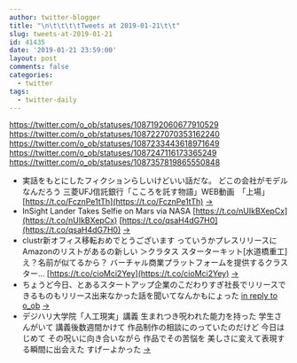 ```yaml
---
author: twitter-blogger
title: "\n\t\t\t\tTweets at 2019-01-21\t\t"
slug: tweets-at-2019-01-21
id: 41435
date: '2019-01-21 23:59:00'
layout: post
comments: false
categories:
  - twitter
tags:
  - twitter-daily
---
```


https://twitter.com/o_ob/statuses/1087192060677910529 https://twitter.com/o_ob/statuses/1087227070353162240 https://twitter.com/o_ob/statuses/1087233443618971649 https://twitter.com/o_ob/statuses/1087247116173365249 https://twitter.com/o_ob/statuses/1087357819865550848  

*   実話をもとにしたフィクションらしいけどいい話だな。 どこの会社がモデルなんだろう 三菱UFJ信託銀行「こころを託す物語」WEB動画　「上場」 [https://t.co/FcznPe1tTh](https://t.co/FcznPe1tTh) [->](https://twitter.com/o_ob/statuses/1087192060677910529)
*   InSight Lander Takes Selfie on Mars via NASA [https://t.co/nUIkBXepCx](https://t.co/nUIkBXepCx) [https://t.co/qsaH4dG7H0](https://t.co/qsaH4dG7H0) [->](https://twitter.com/o_ob/statuses/1087227070353162240)
*   clustr新オフィス移転おめでとうございます っていうかプレスリリースにAmazonのリストがあるの新しい ＞クラタス スターターキット[水道橋重工] え？名前が似てるから？ バーチャル商業プラットフォームを提供するクラスター… [https://t.co/cioMci2Yey](https://t.co/cioMci2Yey) [->](https://twitter.com/o_ob/statuses/1087233443618971649)
*   ちょうど今日、とあるスタートアップ企業のこだわりすぎ社長でリリースできるものもリリース出来なかった話を聞いてなんかもにょった [in reply to o_ob](https://twitter.com/o_ob/statuses/1087192060677910529) [->](https://twitter.com/o_ob/statuses/1087247116173365249)
*   デジハリ大学院「人工現実」講義 生まれつき呪われた能力を持った 学生さんがいて 講義後数週間かけて 作品制作の相談にのっていたのだけど 今日はじめて その呪いに向き合いながら 作品でその苦悩を 美しさに変えて表現する瞬間に出会えた すげーよかった [->](https://twitter.com/o_ob/statuses/1087357819865550848)
